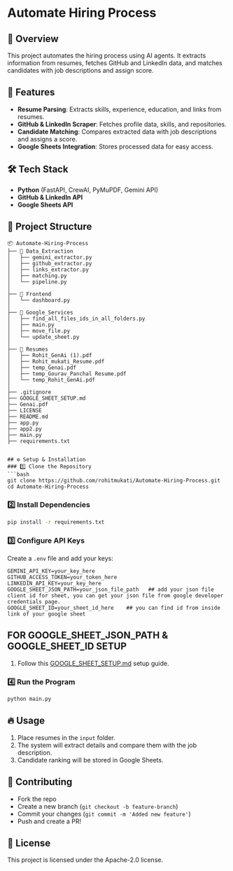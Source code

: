 # Automate Hiring Process

## 📌 Overview
This project automates the hiring process using AI agents. It extracts information from resumes, fetches GitHub and LinkedIn data, and matches candidates with job descriptions and assign score.

## 🚀 Features
- **Resume Parsing**: Extracts skills, experience, education, and links from resumes.
- **GitHub & LinkedIn Scraper**: Fetches profile data, skills, and repositories.
- **Candidate Matching**: Compares extracted data with job descriptions and assigns a score.
- **Google Sheets Integration**: Stores processed data for easy access.

## 🛠️ Tech Stack
- **Python** (FastAPI, CrewAI, PyMuPDF, Gemini API)
- **GitHub & LinkedIn API**
- **Google Sheets API**

## 📂 Project Structure
```
📦 Automate-Hiring-Process
├── 📁 Data_Extraction
│   ├── gemini_extractor.py
│   ├── github_extractor.py
│   ├── links_extractor.py
│   ├── matching.py
│   └── pipeline.py
│
├── 📁 Frontend
│   └── dashboard.py
│
├── 📁 Google_Services
│   ├── find_all_files_ids_in_all_folders.py
│   ├── main.py
│   ├── move_file.py
│   └── update_sheet.py
│
├── 📁 Resumes
│   ├── Rohit_GenAi (1).pdf
│   ├── Rohit_mukati_Resume.pdf
│   ├── temp_Genai.pdf
│   ├── temp_Gourav_Panchal Resume.pdf
│   └── temp_Rohit_GenAi.pdf
│
├── .gitignore
├── GOOGLE_SHEET_SETUP.md
├── Genai.pdf
├── LICENSE
├── README.md
├── app.py
├── app2.py
├── main.py
├── requirements.txt


## ⚙️ Setup & Installation
### 1️⃣ Clone the Repository
```bash
git clone https://github.com/rohitmukati/Automate-Hiring-Process.git
cd Automate-Hiring-Process
```
### 2️⃣ Install Dependencies
```bash
pip install -r requirements.txt
```
### 3️⃣ Configure API Keys
Create a `.env` file and add your keys:
```
GEMINI_API_KEY=your_key_here
GITHUB_ACCESS_TOKEN=your_token_here
LINKEDIN_API_KEY=your_key_here
GOOGLE_SHEET_JSON_PATH=your_json_file_path   ## add your json file client id for sheet, you can get your json file from google developer credentials page.
GOOGLE_SHEET_ID=your_sheet_id_here    ## you can find id from inside link of your google sheet
```
## FOR GOOGLE_SHEET_JSON_PATH & GOOGLE_SHEET_ID SETUP
1. Follow this [GOOGLE_SHEET_SETUP.md](https://github.com/rohitmukati/Automate-Hiring-Process/blob/main/GOOGLE_SHEET_SETUP.md) setup guide.

### 4️⃣ Run the Program
```bash
python main.py
```

## 🔥 Usage
1. Place resumes in the `input` folder.
2. The system will extract details and compare them with the job description.
3. Candidate ranking will be stored in Google Sheets.

## 🤝 Contributing
- Fork the repo
- Create a new branch (`git checkout -b feature-branch`)
- Commit your changes (`git commit -m 'Added new feature'`)
- Push and create a PR!

## 📜 License
This project is licensed under the Apache-2.0 license.

